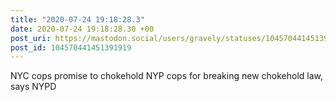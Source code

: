 ```yaml
---
title: "2020-07-24 19:18:28.3"
date: 2020-07-24 19:18:28.30 +00
post_uri: https://mastodon.social/users/gravely/statuses/104570441451391919
post_id: 104570441451391919
---
```

NYC cops promise to chokehold NYP cops for breaking new chokehold law, says NYPD


